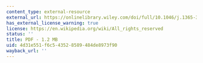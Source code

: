 ```yaml
---
content_type: external-resource
external_url: https://onlinelibrary.wiley.com/doi/full/10.1046/j.1365-3121.2002.00408.x
has_external_license_warning: true
license: https://en.wikipedia.org/wiki/All_rights_reserved
status: ''
title: PDF - 1.2 MB
uid: 4d31e551-f6c5-4352-8589-484de8973f90
wayback_url: ''
---
```

